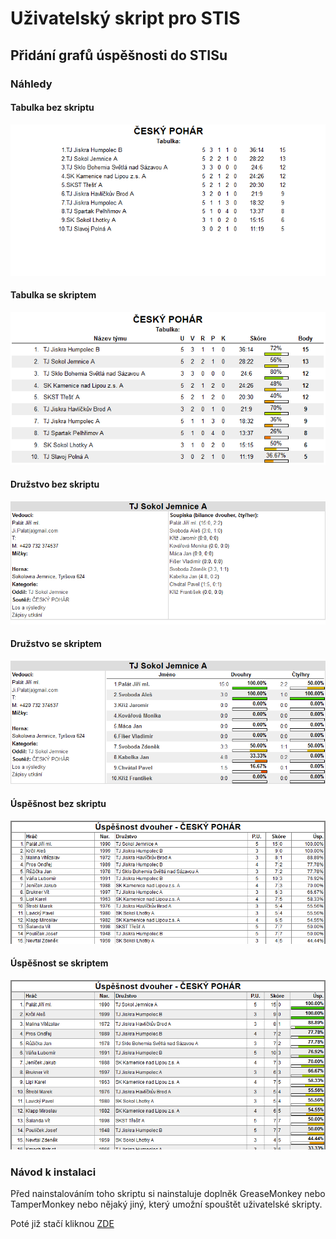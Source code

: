 # Uživatelský skript pro STIS
## Přidání grafů úspěšnosti do STISu

### Náhledy
#### Tabulka bez skriptu
![tabulka](https://github.com/zabojpetr/STIS/blob/master/Images/stisTabulkaPuvodni.png) 
#### Tabulka se skriptem
![tabulka](https://github.com/zabojpetr/STIS/blob/master/Images/stisTabulka.png) 
#### Družstvo bez skriptu
![družstvo](https://github.com/zabojpetr/STIS/blob/master/Images/stisDruzstvoPuvodni.png)
#### Družstvo se skriptem
![družstvo](https://github.com/zabojpetr/STIS/blob/master/Images/stisDruzstvo.png)
#### Úspěšnost bez skriptu
![úspěšnost](https://github.com/zabojpetr/STIS/blob/master/Images/stisUspesnostPuvodni.png)
#### Úspěšnost se skriptem
![úspěšnost](https://github.com/zabojpetr/STIS/blob/master/Images/stisUspesnost.png)

### Návod k instalaci
Před nainstalováním toho skriptu si nainstaluje doplněk GreaseMonkey nebo TamperMonkey nebo nějaký jiný, který umožní spouštět uživatelské skripty.

Poté již stačí kliknou [ZDE](https://github.com/zabojpetr/STIS/raw/master/StisGraph.user.js)
